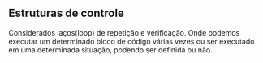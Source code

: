 Estruturas de controle
----------------------

Considerados laços(loop) de repetição e verificação.
Onde podemos executar um determinado bloco de código várias vezes ou ser executado
em uma determinada situação, podendo ser definida ou não.
